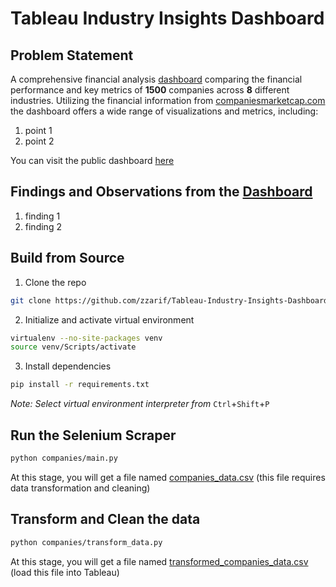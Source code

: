 # Tableau Industry Insights Dashboard

## Problem Statement
A comprehensive financial analysis [dashboard](google.com) comparing the financial performance and key metrics of **1500** companies across **8** different industries. Utilizing the financial information from [companiesmarketcap.com](https://companiesmarketcap.com/) the dashboard offers a wide range of visualizations and metrics, including:

1. point 1
2. point 2

You can visit the public dashboard [here](google.com)

## Findings and Observations from the [Dashboard](google.com)
1. finding 1
2. finding 2

## Build from Source
1. Clone the repo
```bash
git clone https://github.com/zzarif/Tableau-Industry-Insights-Dashboard.git
```
2. Initialize and activate virtual environment
```bash
virtualenv --no-site-packages venv
source venv/Scripts/activate
```
3. Install dependencies
```bash
pip install -r requirements.txt
```
*Note: Select virtual environment interpreter from* ```Ctrl```+```Shift```+```P```
## Run the Selenium Scraper
```bash
python companies/main.py
```
At this stage, you will get a file named [companies_data.csv](https://github.com/zzarif/Tableau-Industry-Insights-Dashboard/blob/main/companies/companies_data.csv) (this file requires data transformation and cleaning)

## Transform and Clean the data
```bash
python companies/transform_data.py
```
At this stage, you will get a file named [transformed_companies_data.csv](https://github.com/zzarif/Tableau-Industry-Insights-Dashboard/blob/main/companies/transformed_companies_data.csv) (load this file into Tableau)